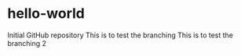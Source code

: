 # hello-world
Initial GitHub repository
This is to test the branching
This is to test the branching 2
